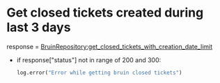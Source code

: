 # Get closed tickets created during last 3 days

response = [BruinRepository:get_closed_tickets_with_creation_date_limit](../../repositories/bruin_repository/get_closed_tickets_with_creation_date_limit.md)

* if response["status"] not in range of 200 and 300:
    ```python
    log.error("Error while getting bruin closed tickets")
    ```
